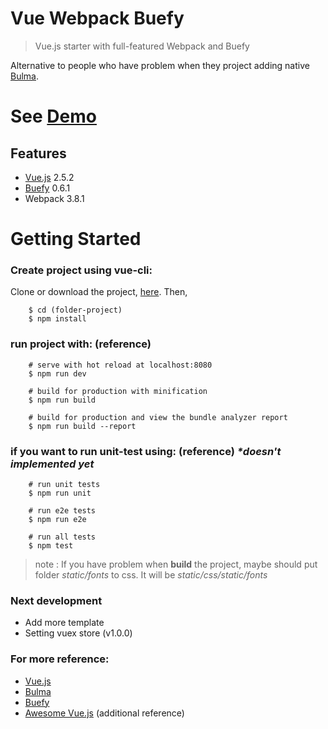 # Vue Webpack Buefy

> Vue.js starter with full-featured Webpack and Buefy

Alternative to people who have problem when they project adding native [Bulma](http://bulma.io/).

# See [Demo](https://ndro.github.io/vue-webpack-buefy/)

## Features
- [Vue.js](https://vuejs.org/) 2.5.2
- [Buefy](https://buefy.github.io/) 0.6.1
- Webpack 3.8.1

# Getting Started

### Create project using vue-cli:

Clone or download the project, [here](https://github.com/ndro/vue-webpack-buefy/archive/master.zip). Then,

```terminal
    $ cd (folder-project)
    $ npm install
```

### run project with: (reference)
```terminal
    # serve with hot reload at localhost:8080
    $ npm run dev

    # build for production with minification
    $ npm run build

    # build for production and view the bundle analyzer report
    $ npm run build --report
```

### if you want to run unit-test using: (reference) _*doesn't implemented yet_
```terminal
    # run unit tests
    $ npm run unit

    # run e2e tests
    $ npm run e2e

    # run all tests
    $ npm test
```

> note : If you have problem when **build** the project, maybe should put folder *static/fonts* to css. It will be *static/css/static/fonts*

### Next development
- Add more template
- Setting vuex store (v1.0.0)

### For more reference:
- [Vue.js](https://vuejs.org/)
- [Bulma](http://bulma.io/)
- [Buefy](https://buefy.github.io/)
- [Awesome Vue.js](https://github.com/vuejs/awesome-vue) (additional reference)